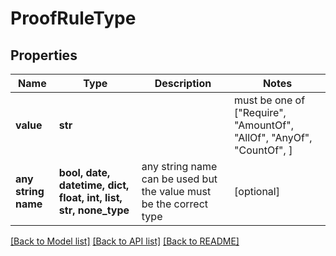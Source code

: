 # ProofRuleType


## Properties
Name | Type | Description | Notes
------------ | ------------- | ------------- | -------------
**value** | **str** |  |  must be one of ["Require", "AmountOf", "AllOf", "AnyOf", "CountOf", ]
**any string name** | **bool, date, datetime, dict, float, int, list, str, none_type** | any string name can be used but the value must be the correct type | [optional]

[[Back to Model list]](../README.md#documentation-for-models) [[Back to API list]](../README.md#documentation-for-api-endpoints) [[Back to README]](../README.md)


